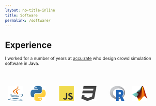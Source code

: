 ```yaml
---
layout: no-title-inline
title: Software
permalink: /software/
---
```

<style>
img:not(.accurate) { width: 50px; height: 50px; }

.column {
  float: left;
  width: 33.33%;
}

.column h1 {
  display: flex;
  align-items: center;
  justify-content: center;
  text-align: center;
}

/* Clear floats after the columns */
.row:after {
  content: "";
  display: table;
  clear: both;
}

.container {
  display: flex;
  height: 70px;
  align-items: center;
  justify-content: centre;
}
</style>

# Experience
I worked for a number of years at [accu:rate](https://www.accu-rate.de/en/) who design crowd simulation software in Java.

<br>
<br>

 <div class="row">
 
  <div class="column">
    <div class="container">
      <div align="center;" class="logos">
        <h1>Commercial</h1>
        <img src="..//assets/logos/java.svg" alt="java" style="margin:10px;">
        <img src="..//assets/logos/python.svg" alt="python" style="margin:10px;">
        <img src="..//assets/logos/protobuf.png" alt="protobuf" style="margin:10px;">
      </div>
    </div>    
  </div>
  
  <div class="column">
    <div class="container">
      <div align="center;" class="logos">
        <h1>Web</h1>
        <img src="..//assets/logos/javascript.svg" alt="javascript" style="margin:10px;">
        <img src="..//assets/logos/css.svg" alt="css" style="margin:10px;">
        <img src="..//assets/logos/html.svg" alt="html" style="margin:10px;">
      </div>
    </div>    
  </div>
  
  <div class="column">
    <div class="container">
      <div align="center;" class="logos">
        <h1>Scientific</h1>
        <img src="..//assets/logos/r.svg" alt="r" style="margin:10px;">
        <img src="..//assets/logos/matlab.png" alt="matlab" style="margin:10px;">
        <img src="..//assets/logos/spss.png" alt="spss" style="margin:10px;">
      </div>
    </div>    
  </div>
  
</div>